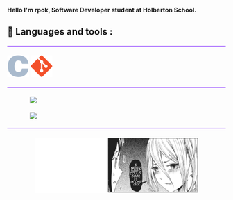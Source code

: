 **Hello I'm rpok, Software Developer student at Holberton School.**

## 🔧 **Languages and tools :**

<div style="height: 2px; background-color: #b37fff; width: 100%; margin: 20px 0;"></div>

<!-- Icônes de langages -->
<div>
  <img src="https://github.com/devicons/devicon/blob/master/icons/c/c-original.svg" width="50" />
  <img src="https://github.com/devicons/devicon/blob/master/icons/git/git-original.svg" width="50" />
</div>

<div style="height: 2px; background-color: #b37fff; width: 100%; margin: 20px 0;"></div>

<div style="display: flex; justify-content: center; gap: 20px; margin-top: 20px; flex-wrap: wrap;">
  <img src="https://github-readme-stats.vercel.app/api?username=rpokman&theme=midnight-purple&show_icons=true&hide_border=true&count_private=true" width="400" />
  <img src="https://github-readme-stats.vercel.app/api/top-langs/?username=rpokman&theme=midnight-purple&show_icons=true&hide_border=true&layout=compact" width="400" />
</div>

<div style="height: 2px; background-color: #b37fff; width: 100%; margin: 20px 0;"></div>

<p align="center">
  <img src="https://github.com/rpokman/rpokman/blob/main/code.png" width="75%">
</p>